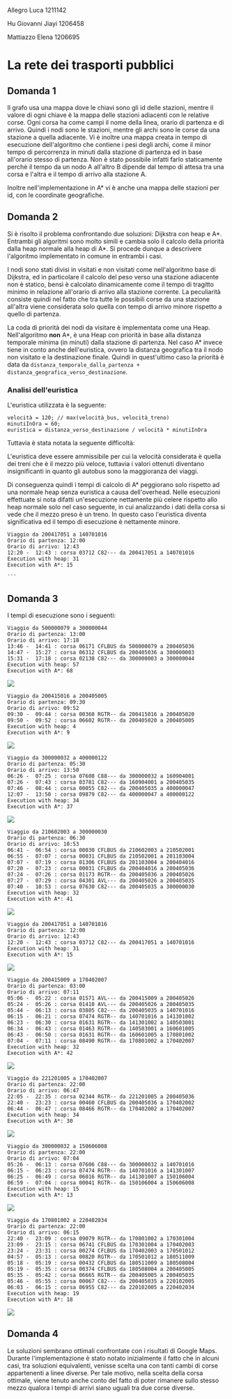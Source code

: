 Allegro Luca 1211142

Hu Giovanni Jiayi 1206458

Mattiazzo Elena 1206695

# La rete dei trasporti pubblici

## Domanda 1

Il grafo usa una mappa dove le chiavi sono gli id delle stazioni, mentre il valore di ogni chiave è la mappa delle stazioni adiacenti con le relative corse. Ogni corsa ha come campi il nome della linea, orario di partenza e di arrivo.
Quindi i nodi sono le stazioni, mentre gli archi sono le corse da una stazione a quella adiacente.
Vi è inoltre una mappa creata in tempo di esecuzione dell'algoritmo che contiene i pesi degli archi, come il minor tempo di percorrenza in minuti dalla stazione di partenza ed in base all'orario stesso di partenza. Non è stato possibile infatti farlo staticamente perchè il tempo da un nodo A all'altro B dipende dal tempo di attesa tra una corsa e l'altra e il tempo di arrivo alla stazione A.

Inoltre nell'implementazione in A* vi è anche una mappa delle stazioni per id, con le coordinate geografiche.

## Domanda 2

Si è risolto il problema confrontando due soluzioni: Dijkstra con heap e A*. Entrambi gli algoritmi sono molto simili e cambia solo il calcolo della priorità dalla heap normale alla heap di A*. Si procede dunque a descrivere l'algoritmo implementato in comune in entrambi i casi.

I nodi sono stati divisi in visitati e non visitati come nell'algoritmo base di Dijkstra, ed in particolare il calcolo del peso verso una stazione adiacente non è statico, bensì è calcolato dinamicamente come il tempo di tragitto minimo in relazione all'orario di arrivo alla stazione corrente. La peculiarità consiste quindi nel fatto che tra tutte le possibili corse da una stazione all'altra viene considerata solo quella con tempo di arrivo minore rispetto a quello di partenza.

La coda di priorità dei nodi da visitare è implementata come una Heap.  Nell'algoritmo **non** A*, è una Heap con priorità in base alla distanza temporale minima (in minuti) dalla stazione di partenza. Nel caso A* invece tiene in conto anche dell'euristica, ovvero la distanza geografica tra il nodo non visitato e la destinazione finale. Quindi in quest'ultimo caso la priorità è data da `distanza_temporale_dalla_partenza + distanza_geografica_verso_destinazione`.

### Analisi dell'euristica

L'euristica utilizzata è la seguente:

```
velocità = 120; // max(velocità_bus, velocità_treno)
minutiInOra = 60;
euristica = distanza_verso_destinazione / velocità * minutiInOra
```

Tuttavia è stata notata la seguente difficoltà:

L'euristica deve essere ammissibile per cui la velocità considerata è quella dei treni che è il mezzo più veloce, tuttavia i valori ottenuti diventano insignificanti in quanto gli autobus sono la maggioranza dei viaggi. 

Di conseguenza quindi i tempi di calcolo di A* peggiorano solo rispetto ad una normale heap senza euristica a causa dell'overhead. Nelle esecuzioni effettuate si nota difatti un'esecuzione nettamente più celere rispetto allo heap normale solo nel caso seguente, in cui analizzando i dati della corsa si vede che il mezzo preso è un treno. In questo caso l'euristica diventa significativa ed il tempo di esecuzione è nettamente minore.

```
Viaggio da 200417051 a 140701016
Orario di partenza: 12:00
Orario di arrivo: 12:43
12:20 -  12:43 : corsa 03712 C82--- da 200417051 a 140701016
Execution with heap: 31
Execution with A*: 15
```
    ```
## Domanda 3

I tempi di esecuzione sono i seguenti:


```
Viaggio da 500000079 a 300000044
Orario di partenza: 13:00
Orario di arrivo: 17:18
13:46 -  14:41 : corsa 06171 CFLBUS da 500000079 a 200405036
14:47 -  15:27 : corsa 06312 CFLBUS da 200405036 a 300000003
15:31 -  17:18 : corsa 02138 C82--- da 300000003 a 300000044
Execution with heap: 57
Execution with A*: 68
```
![](500000079_300000044.jpeg)
```
Viaggio da 200415016 a 200405005
Orario di partenza: 09:30
Orario di arrivo: 09:52
09:30 -  09:44 : corsa 00360 RGTR-- da 200415016 a 200405020
09:50 -  09:52 : corsa 06602 RGTR-- da 200405020 a 200405005
Execution with heap: 4
Execution with A*: 9
```
![](200415016_200405005.jpeg)
```
Viaggio da 300000032 a 400000122
Orario di partenza: 05:30
Orario di arrivo: 13:50
06:26 -  07:25 : corsa 07608 C88--- da 300000032 a 160904001
07:26 -  07:43 : corsa 03781 C82--- da 160904001 a 200405035
07:46 -  08:44 : corsa 00055 C82--- da 200405035 a 400000047
12:07 -  13:50 : corsa 09879 C82--- da 400000047 a 400000122
Execution with heap: 34
Execution with A*: 37
```
![](300000032_400000122.jpeg)
```
Viaggio da 210602003 a 300000030
Orario di partenza: 06:30
Orario di arrivo: 10:53
06:41 -  06:54 : corsa 00030 CFLBUS da 210602003 a 210502001
06:55 -  07:07 : corsa 00031 CFLBUS da 210502001 a 201103004
07:07 -  07:19 : corsa 01306 CFLBUS da 201103004 a 200404016
07:20 -  07:23 : corsa 00031 CFLBUS da 200404016 a 200405036
07:24 -  07:26 : corsa 01173 RGTR-- da 200405036 a 200405026
07:27 -  07:29 : corsa 04301 AVL--- da 200405026 a 200405035
07:40 -  10:53 : corsa 07630 C82--- da 200405035 a 300000030
Execution with heap: 32
Execution with A*: 41
```
![](210602003_300000030.jpeg)
```
Viaggio da 200417051 a 140701016
Orario di partenza: 12:00
Orario di arrivo: 12:43
12:20 -  12:43 : corsa 03712 C82--- da 200417051 a 140701016
Execution with heap: 31
Execution with A*: 15
```
![](200417051_140701016.jpeg)
```
Viaggio da 200415009 a 170402007
Orario di partenza: 03:00
Orario di arrivo: 07:11
05:06 -  05:22 : corsa 01571 AVL--- da 200415009 a 200405026
05:24 -  05:26 : corsa 01410 AVL--- da 200405026 a 200405035
05:44 -  06:13 : corsa 03805 C82--- da 200405035 a 140701016
06:15 -  06:21 : corsa 07474 RGTR-- da 140701016 a 141301002
06:23 -  06:30 : corsa 01631 RGTR-- da 141301002 a 140503001
06:34 -  06:43 : corsa 01463 RGTR-- da 140503001 a 160601005
06:43 -  06:50 : corsa 01631 RGTR-- da 160601005 a 170801002
07:04 -  07:11 : corsa 08490 RGTR-- da 170801002 a 170402007
Execution with heap: 32
Execution with A*: 42
```
![](200415009_170402007.jpeg)
```
Viaggio da 221201005 a 170402007
Orario di partenza: 22:00
Orario di arrivo: 06:47
22:05 -  22:35 : corsa 02344 RGTR-- da 221201005 a 200405036
22:40 -  23:23 : corsa 00460 CFLBUS da 200405036 a 170402002
06:44 -  06:47 : corsa 08466 RGTR-- da 170402002 a 170402007
Execution with heap: 34
Execution with A*: 30
```
![](221201005_170402007.jpeg)
```
Viaggio da 300000032 a 150606008
Orario di partenza: 22:00
Orario di arrivo: 07:04
05:26 -  06:13 : corsa 07606 C88--- da 300000032 a 140701016
06:15 -  06:23 : corsa 07474 RGTR-- da 140701016 a 141301007
06:25 -  06:49 : corsa 06016 RGTR-- da 141301007 a 150106004
06:59 -  07:04 : corsa 00041 RGTR-- da 150106004 a 150606008
Execution with heap: 15
Execution with A*: 13
```
![](300000032_150606008.jpeg)
```
Viaggio da 170801002 a 220402034
Orario di partenza: 22:00
Orario di arrivo: 06:15
22:40 -  23:09 : corsa 09079 RGTR-- da 170801002 a 170301004
23:09 -  23:15 : corsa 06741 CFLBUS da 170301004 a 170402003
23:24 -  23:31 : corsa 00274 CFLBUS da 170402003 a 170501012
04:57 -  05:13 : corsa 00820 RGTR-- da 170501012 a 180511009
05:18 -  05:19 : corsa 00432 CFLBUS da 180511009 a 180508004
05:19 -  05:35 : corsa 00374 CFLBUS da 180508004 a 200405005
05:35 -  05:42 : corsa 06665 RGTR-- da 200405005 a 200405035
05:46 -  05:55 : corsa 00067 C82--- da 200405035 a 220102005
06:03 -  06:15 : corsa 06955 C82--- da 220102005 a 220402034
Execution with heap: 19
Execution with A*: 18
```
![](170801002_220402034.jpeg)
## Domanda 4

Le soluzioni sembrano ottimali confrontate con i risultati di Google Maps. Durante l'implementazione è stato notato inizialmente il fatto che in alcuni casi, tra soluzioni equivalenti, venisse scelta una con tanti cambi di corse appartenenti a linee diverse. Per tale motivo, nella scelta della corsa ottimale, viene tenuto anche conto del fatto di poter rimanere sullo stesso mezzo qualora i tempi di arrivi siano uguali tra due corse diverse. 


